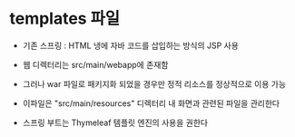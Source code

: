 # templates 파일
- 기존 스프링 : HTML 냉에 자바 코드를 삽입하는 방식의 JSP 사용
- 웹 디렉터리는 src/main/webapp에 존재함
- 그러나 war 파일로 패키지화 되었을 경우만 정적 리소스를 정상적으로 이용 가능

- 이파일은 "src/main/resources" 디렉터리  내 화면과 관련된 파일을 관리한다
- 스프링 부트는 Thymeleaf  템플릿 엔진의 사용을 권한다